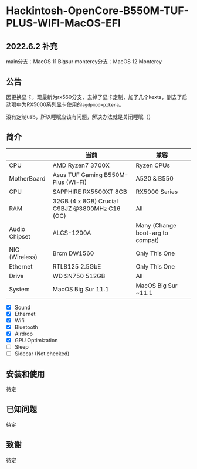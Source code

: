 # Hackintosh-OpenCore-B550M-TUF-PLUS-WIFI-MacOS-EFI

## 2022.6.2 补充

main分支：MacOS 11 Bigsur
monterey分支：MacOS 12 Monterey


## 公告

因更换显卡，现最新为rx560分支，去掉了显卡定制，加了几个kexts，删去了启动项中为RX5000系列显卡使用的`agdpmod=pikera`。

没有定制usb，所以睡眠应该有问题，解决办法就是关闭睡眠（）

## 简介


|   | 当前 | 兼容 |
| - | - | - |
| CPU | AMD Ryzen7 3700X | Ryzen CPUs |
| MotherBoard | Asus TUF Gaming B550M-Plus (WI-FI) | A520 & B550 |
| GPU | SAPPHIRE RX5500XT 8GB | RX5000 Series |
| RAM | 32GB (4 x 8GB) Crucial C9BJZ @3800MHz C16 (OC) | All |
| Audio Chipset | ALCS-1200A | Many (Change boot-arg to compat) |
| NIC (Wireless) | Brcm DW1560 | Only This One |
| Ethernet | RTL8125 2.5GbE | Only This One |
| Drive | WD SN750 512GB | All |
| System | MacOS Big Sur 11.1 | MacOS Big Sur ~11.1 |

- [X] Sound
- [X] Ethernet
- [X] Wifi
- [X] Bluetooth
- [X] Airdrop
- [X] GPU Optimization
- [ ] Sleep
- [ ] Sidecar (Not checked)

## 安装和使用

待定

## 已知问题

待定

## 致谢

待定
